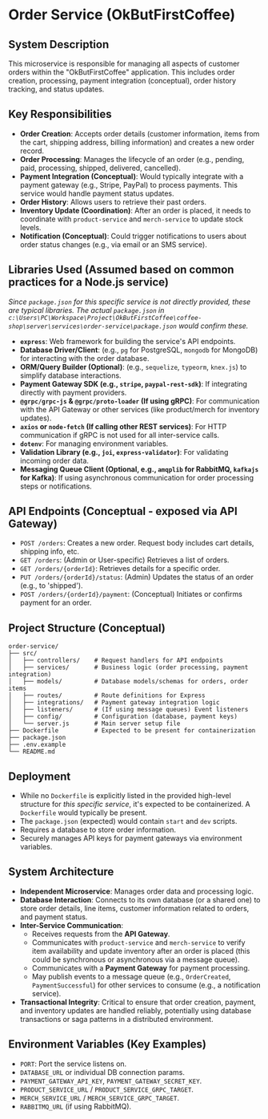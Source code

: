 # Order Service (OkButFirstCoffee)

## System Description

This microservice is responsible for managing all aspects of customer orders within the "OkButFirstCoffee" application. This includes order creation, processing, payment integration (conceptual), order history tracking, and status updates.

## Key Responsibilities

- **Order Creation**: Accepts order details (customer information, items from the cart, shipping address, billing information) and creates a new order record.
- **Order Processing**: Manages the lifecycle of an order (e.g., pending, paid, processing, shipped, delivered, cancelled).
- **Payment Integration (Conceptual)**: Would typically integrate with a payment gateway (e.g., Stripe, PayPal) to process payments. This service would handle payment status updates.
- **Order History**: Allows users to retrieve their past orders.
- **Inventory Update (Coordination)**: After an order is placed, it needs to coordinate with `product-service` and `merch-service` to update stock levels.
- **Notification (Conceptual)**: Could trigger notifications to users about order status changes (e.g., via email or an SMS service).

## Libraries Used (Assumed based on common practices for a Node.js service)

*Since `package.json` for this specific service is not directly provided, these are typical libraries. The actual `package.json` in `c:\Users\PC\Workspace\Project\OkButFirstCoffee\coffee-shop\server\services\order-service\package.json` would confirm these.*

- **`express`**: Web framework for building the service's API endpoints.
- **Database Driver/Client**: (e.g., `pg` for PostgreSQL, `mongodb` for MongoDB) for interacting with the order database.
- **ORM/Query Builder (Optional)**: (e.g., `sequelize`, `typeorm`, `knex.js`) to simplify database interactions.
- **Payment Gateway SDK (e.g., `stripe`, `paypal-rest-sdk`)**: If integrating directly with payment providers.
- **`@grpc/grpc-js` & `@grpc/proto-loader` (If using gRPC)**: For communication with the API Gateway or other services (like product/merch for inventory updates).
- **`axios` or `node-fetch` (If calling other REST services)**: For HTTP communication if gRPC is not used for all inter-service calls.
- **`dotenv`**: For managing environment variables.
- **Validation Library (e.g., `joi`, `express-validator`)**: For validating incoming order data.
- **Messaging Queue Client (Optional, e.g., `amqplib` for RabbitMQ, `kafkajs` for Kafka)**: If using asynchronous communication for order processing steps or notifications.

## API Endpoints (Conceptual - exposed via API Gateway)

- `POST /orders`: Creates a new order. Request body includes cart details, shipping info, etc.
- `GET /orders`: (Admin or User-specific) Retrieves a list of orders.
- `GET /orders/{orderId}`: Retrieves details for a specific order.
- `PUT /orders/{orderId}/status`: (Admin) Updates the status of an order (e.g., to 'shipped').
- `POST /orders/{orderId}/payment`: (Conceptual) Initiates or confirms payment for an order.

## Project Structure (Conceptual)

```
order-service/
├── src/
│   ├── controllers/    # Request handlers for API endpoints
│   ├── services/       # Business logic (order processing, payment integration)
│   ├── models/         # Database models/schemas for orders, order items
│   ├── routes/         # Route definitions for Express
│   ├── integrations/   # Payment gateway integration logic
│   ├── listeners/      # (If using message queues) Event listeners
│   ├── config/         # Configuration (database, payment keys)
│   └── server.js       # Main server setup file
├── Dockerfile          # Expected to be present for containerization
├── package.json
├── .env.example
└── README.md
```

## Deployment

- While no `Dockerfile` is explicitly listed in the provided high-level structure for *this specific service*, it's expected to be containerized. A `Dockerfile` would typically be present.
- The `package.json` (expected) would contain `start` and `dev` scripts.
- Requires a database to store order information.
- Securely manages API keys for payment gateways via environment variables.

## System Architecture

- **Independent Microservice**: Manages order data and processing logic.
- **Database Interaction**: Connects to its own database (or a shared one) to store order details, line items, customer information related to orders, and payment status.
- **Inter-Service Communication**:
    - Receives requests from the **API Gateway**.
    - Communicates with `product-service` and `merch-service` to verify item availability and update inventory after an order is placed (this could be synchronous or asynchronous via a message queue).
    - Communicates with a **Payment Gateway** for payment processing.
    - May publish events to a message queue (e.g., `OrderCreated`, `PaymentSuccessful`) for other services to consume (e.g., a notification service).
- **Transactional Integrity**: Critical to ensure that order creation, payment, and inventory updates are handled reliably, potentially using database transactions or saga patterns in a distributed environment.

## Environment Variables (Key Examples)

- `PORT`: Port the service listens on.
- `DATABASE_URL` or individual DB connection params.
- `PAYMENT_GATEWAY_API_KEY`, `PAYMENT_GATEWAY_SECRET_KEY`.
- `PRODUCT_SERVICE_URL` / `PRODUCT_SERVICE_GRPC_TARGET`.
- `MERCH_SERVICE_URL` / `MERCH_SERVICE_GRPC_TARGET`.
- `RABBITMQ_URL` (if using RabbitMQ).
